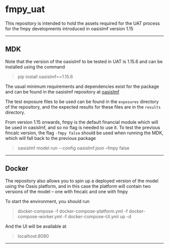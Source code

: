 # fmpy_uat
This repository is intended to hold the assets required for the UAT process for the fmpy developments introduced in oasislmf version 1.15

---

## MDK

Note that the version of the oasislmf to be tested in UAT is 1.15.6 and can be installed using the command 

> pip install oasislmf==1.15.6

The usual minimum requirements and dependencies exist for the package and can be found in the oasislmf repository at [oasislmf](https://github.com/OasisLMF/OasisLMF#minimum-python-requirements)

The test exposure files to be used can be found in the `exposures` directory of the repository, and the expected results for these files are in the `results` directory.

From version 1.15 onwards, fmpy is the default financial module which will be used in oasislmf, and so no flag is needed to use it. To test the previous fmcalc version, the flag ```-fmpy false``` should be used when running the MDK, which will fall back to the previous package

> oasislmf model run --config oasislmf.json –fmpy false

---

## Docker

The repository also allows you to spin up a deployed version of the model using the Oasis platform, and in this case the platform will contain two versions of the model – one with fmcalc and one with fmpy


To start the environment, you should run 

> docker-compose -f docker-compose-platform.yml -f docker-compose-worker.yml -f docker-compose-UI.yml up -d

And the UI will be available at 

> localhost:8080

---
